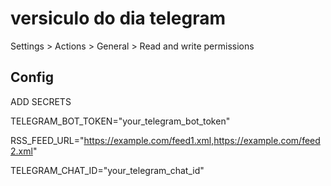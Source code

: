 # versiculo do dia telegram

Settings > Actions > General > Read and write permissions


## Config

ADD SECRETS

TELEGRAM_BOT_TOKEN="your_telegram_bot_token"

RSS_FEED_URL="https://example.com/feed1.xml,https://example.com/feed2.xml"

TELEGRAM_CHAT_ID="your_telegram_chat_id"
